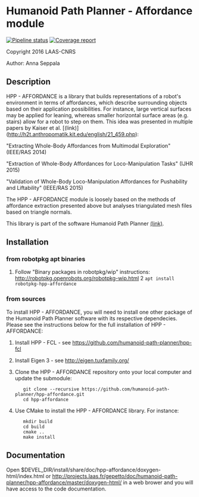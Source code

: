 # Humanoid Path Planner - Affordance module

[![Pipeline status](https://gepgitlab.laas.fr/humanoid-path-planner/hpp-affordance/badges/master/pipeline.svg)](https://gepgitlab.laas.fr/humanoid-path-planner/hpp-affordance/commits/master)
[![Coverage report](https://gepgitlab.laas.fr/humanoid-path-planner/hpp-affordance/badges/master/coverage.svg?job=doc-coverage)](http://projects.laas.fr/gepetto/doc/humanoid-path-planner/hpp-affordance/master/coverage/)

Copyright 2016 LAAS-CNRS

Author: Anna Seppala

## Description

HPP - AFFORDANCE is a library that builds representations of a robot's environment in terms
of affordances, which describe surrounding objects based on their application possibilities.
For instance, large vertical surfaces may be applied for leaning, whereas smaller horizontal
surface areas (e.g. stairs) allow for a robot to step on them.
This idea was presented in multiple papers by Kaiser et al. [(link)] (http://h2t.anthropomatik.kit.edu/english/21_459.php):

"Extracting Whole-Body Affordances from Multimodal Exploration" (IEEE/RAS 2014)

"Extraction of Whole-Body Affordances for Loco-Manipulation Tasks" (IJHR 2015)

"Validation of Whole-Body Loco-Manipulation Affordances for Pushability and Liftability" (IEEE/RAS 2015)

The HPP - AFFORDANCE module is loosely based on the methods of affordance extraction presented
above but analyses triangulated mesh files based on triangle normals.

This library is part of the software Humanoid Path Planner [(link)](http://projects.laas.fr/gepetto/index.php/Software/Hpp).

## Installation

### from robotpkg apt binaries

  1. Follow "Binary packages in robotpkg/wip" instructions: http://robotpkg.openrobots.org/robotpkg-wip.html
  2  `apt install robotpkg-hpp-affordance`

### from sources

To install HPP - AFFORDANCE, you will need to install one other package of the Humanoid Path Planner software with its respective dependecies. Please see the instructions below for the full installation of HPP - AFFORDANCE:

  1. Install HPP - FCL
	- see https://github.com/humanoid-path-planner/hpp-fcl

  2. Install Eigen 3
	- see http://eigen.tuxfamily.org/

  3. Clone the HPP - AFFORDANCE repository onto your local computer and update the submodule:

			git clone --recursive https://github.com/humanoid-path-planner/hpp-affordance.git
			cd hpp-affordance

  4. Use CMake to install the HPP - AFFORDANCE library. For instance:

			mkdir build
			cd build
			cmake ..
			make install


## Documentation

Open $DEVEL_DIR/install/share/doc/hpp-affordance/doxygen-html/index.html or
http://projects.laas.fr/gepetto/doc/humanoid-path-planner/hpp-affordance/master/doxygen-html/ in a web brower and you
will have access to the code documentation.

